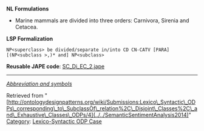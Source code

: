 __NL Formulations__



* Marine mammals are divided into three orders: Carnivora, Sirenia and Cetacea.


  

__LSP Formalization__




```
NP<superclass> be divided/separate in/into CD CN-CATV [PARA] [(NP<subclass >,)* and] NP<subclass>

```

__Reusable JAPE code__: [SC\_Di\_EC\_2.jape](../../images/e/ec/SC_Di_EC_2.jape "SC Di EC 2.jape")





---


_[Abbreviation and symbols](../../Community/LSPSymbols "Community:LSPSymbols")_





Retrieved from "[http://ontologydesignpatterns.org/wiki/Submissions:Lexico\_Syntactic\_ODPs\_corresponding\_to\_SubclassOf\_relation%2C\_Disjoint\_Classes%2C\_and\_Exhaustive\_Classes\_ODPs/4](../../SemanticSentimentAnalysis2014)"
 [Category](http://ontologydesignpatterns.org/wiki/Special:Categories "Special:Categories"): [Lexico-Syntactic ODP Case](../../Category/Lexico-Syntactic_ODP_Case "Category:Lexico-Syntactic ODP Case")